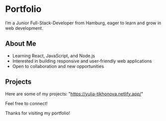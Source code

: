 # Portfolio

I’m a Junior Full-Stack-Developer from Hamburg, eager to learn and grow in web development.  

## About Me
- Learning React, JavaScript, and Node.js
- Interested in building responsive and user-friendly web applications
- Open to collaboration and new opportunities

## Projects
Here are some of my projects: "https://yulia-tikhonova.netlify.app/"

Feel free to connect!

Thanks for visiting my portfolio!
